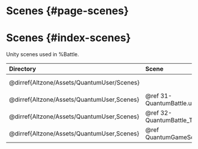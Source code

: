 # Scenes {#page-scenes}

# Scenes {#index-scenes}
Unity scenes used in %Battle.

|  Directory                                 | Scene                                | Description                                        |
| :----------------------------------------- | :----------------------------------- | :------------------------------------------------- |
| @dirref{Altzone/Assets/QuantumUser/Scenes}                                       || Game Scene Directory.<br/>Contains %Battle Scenes. |
| @dirref{Altzone/Assets/QuantumUser,Scenes} | @ref 31-QuantumBattle.unity          | @copybrief 31-QuantumBattle.unity                  |
| @dirref{Altzone/Assets/QuantumUser,Scenes} | @ref 32-QuantumBattle_TestGrid.unity | @copybrief 32-QuantumBattle_TestGrid.unity         |
| @dirref{Altzone/Assets/QuantumUser,Scenes} | @ref QuantumGameScene.unity          | @copybrief QuantumGameScene.unity                  |
